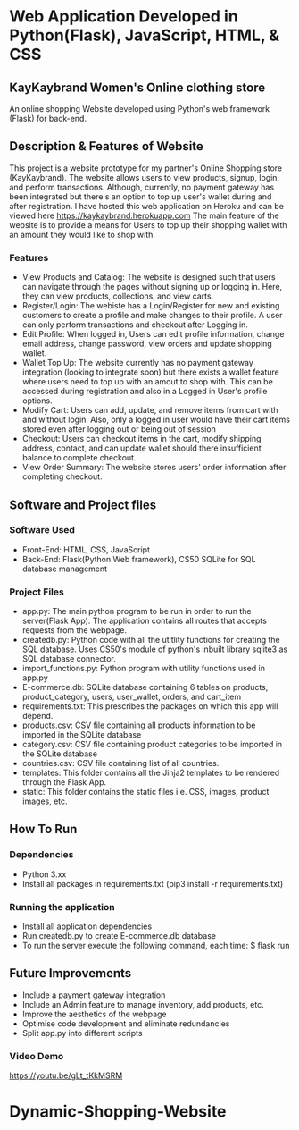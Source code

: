# Web Application Developed in Python(Flask), JavaScript, HTML, & CSS
## KayKaybrand Women's Online clothing store
An online shopping Website developed using Python's web framework (Flask) for back-end.

## Description & Features of Website
This project is a website prototype for my partner's Online Shopping store (KayKaybrand). The website allows users to view products, signup, login, and perform transactions.
Although, currently, no payment gateway has been integrated but there's an option to top up user's wallet during and after registration. I have hosted this web application on Heroku and can be viewed here https://kaykaybrand.herokuapp.com
The main feature of the website is to provide a means for Users to top up their shopping wallet with an amount they would like to shop with.

### Features
- View Products and Catalog: The website is designed such that users can navigate through the pages without signing up or logging in. Here, they can view products, collections, and view carts.
- Register/Login: The webiste has a Login/Register for new and existing customers to create a profile and make changes to their profile. A user can only perform transactions and checkout after Logging in.
- Edit Profile: When logged in, Users can edit profile information, change email address, change password, view orders and update shopping wallet.
- Wallet Top Up: The website currently has no payment gateway integration (looking to integrate soon) but there exists a wallet feature where users need to top up with an amout to shop with. This can be accessed during registration and also in a Logged in User's profile options.
- Modify Cart: Users can add, update, and remove items from cart with and without login. Also, only a logged in user would have their cart items stored even after logging out or being out of session
- Checkout: Users can checkout items in the cart, modify shipping address, contact, and can update wallet should there insufficient balance to complete checkout.
- View Order Summary: The website stores users' order information after completing checkout.

## Software and Project files
### Software Used
- Front-End: HTML, CSS, JavaScript
- Back-End: Flask(Python Web framework), CS50 SQLite for SQL database management
### Project Files
- app.py: The main python program to be run in order to run the server(Flask App). The application contains all routes that accepts requests from the webpage.
- createdb.py: Python code with all the utitlity functions for creating the SQL database. Uses CS50's module of python's inbuilt library sqlite3 as SQL database connector. 
- import_functions.py: Python program with utility functions used in app.py
- E-commerce.db: SQLite database containing 6 tables on products, product_category, users, user_wallet, orders, and cart_item
- requirements.txt: This prescribes the packages on which this app will depend.
- products.csv: CSV file containing all products information to be imported in the SQLite database
- category.csv: CSV file containing product categories to be imported in the SQLite database
- countries.csv: CSV file containing list of all countries.
- templates: This folder contains all the Jinja2 templates to be rendered through the Flask App.
- static: This folder contains the static files i.e. CSS, images, product images, etc.

## How To Run
### Dependencies
- Python 3.xx
- Install all packages in requirements.txt (pip3 install -r requirements.txt)

### Running the application
- Install all application dependencies 
- Run createdb.py to create E-commerce.db database
- To run the server execute the following command, each time:
    $ flask run
    
## Future Improvements
- Include a payment gateway integration
- Include an Admin feature to manage inventory, add products, etc.
- Improve the aesthetics of the webpage
- Optimise code development and eliminate redundancies
- Split app.py into different scripts 

### Video Demo
https://youtu.be/gLt_tKkMSRM
# Dynamic-Shopping-Website
